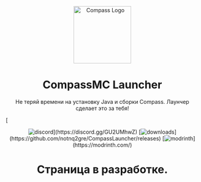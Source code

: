 <p align="center"><img src="https://i.imgur.com/t8BQM7U.png" width="150px" height="150px" alt="Compass Logo"></p>

<h1 align="center">CompassMC Launcher</h1>

<p align="center">Не теряй времени на установку Java и сборки Compass. Лаунчер сделает это за тебя!</p>
[<p align="center"><img src="https://wsrv.nl/?url=https%3A%2F%2Fcdn.jsdelivr.net%2Fnpm%2F%40intergrav%2Fdevins-badges%403%2Fassets%2Fcozy-minimal%2Fsocial%2Fdiscord-plural_vector.svg&n=-1" alt="discord">](https://discord.gg/GU2UMhwZ) [<img src="https://wsrv.nl/?url=https%3A%2F%2Fcdn.jsdelivr.net%2Fnpm%2F%40intergrav%2Fdevins-badges%403%2Fassets%2Fcozy-minimal%2Fsocial%2Fyoutube-plural_vector.svg&n=-1" alt="downloads">](https://github.com/notnq2gre/CompassLauncher/releases) [<img src="https://wsrv.nl/?url=https%3A%2F%2Fcdn.jsdelivr.net%2Fnpm%2F%40intergrav%2Fdevins-badges%403%2Fassets%2Fcozy-minimal%2Favailable%2Fmodrinth_vector.svg&n=-1" alt="modrinth">](https://modrinth.com/)</p>

<h1 align="center">Страница в разработке.</h1>
